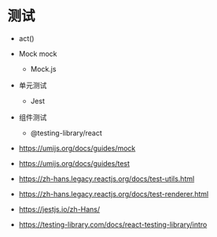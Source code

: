 # 测试

- act()
- Mock mock
  - Mock.js
- 单元测试
  - Jest
- 组件测试
  - @testing-library/react

- https://umijs.org/docs/guides/mock
- https://umijs.org/docs/guides/test
- https://zh-hans.legacy.reactjs.org/docs/test-utils.html
- https://zh-hans.legacy.reactjs.org/docs/test-renderer.html
- https://jestjs.io/zh-Hans/
- https://testing-library.com/docs/react-testing-library/intro